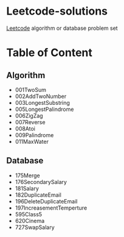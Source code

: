 # Leetcode-solutions

[Leetcode](https://leetcodechina.com/problemset/algorithms/) algorithm or database problem set

# Table of Content

## Algorithm
- 001TwoSum
- 002AddTwoNumber
- 003LongestSubstring
- 005LongestPalindrome
- 006ZigZag
- 007Reverse
- 008Atoi
- 009Palindrome
- 011MaxWater

## Database
- 175Merge
- 176SecondarySalary
- 181Salary
- 182DuplicateEmail
- 196DeleteDuplicateEmail
- 197IncreasementTemperture
- 595Class5
- 620Cinema
- 727SwapSalary

